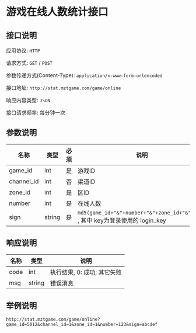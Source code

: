 游戏在线人数统计接口
====================

## 接口说明

应用协议: `HTTP`

请求方式: `GET` / `POST`

参数传递方式(Content-Type): `application/x-www-form-urlencoded`

接口地址: `http://stat.mztgame.com/game/online`

响应内容类型: `JSON`

接口请求频率: 每分钟一次

## 参数说明

| 名称 | 类型 | 必须 |  说明 |
| ---- | ---- | ---- |---- |
| game_id | int | 是 | 游戏ID |
| channel_id | int | 否 | 渠道ID |
| zone_id | int | 是 | 区ID |
| number | int | 是 | 在线人数 |
| sign | string | 是 | `md5(game_id+"&"+number+"&"+zone_id+"&"+key)`  , 其中 key为登录使用的 login_key |

## 响应说明

| 名称 | 类型 | 说明 |
| ---- | ---- | ---- |
| code | int | 执行结果,  0: 成功; 其它失败 |
| msg  | string | 错误消息 |

## 举例说明

~~~
http://stat.mztgame.com/game/online?game_id=5012&channel_id=1&zone_id=1&number=123&sign=abcdef
~~~